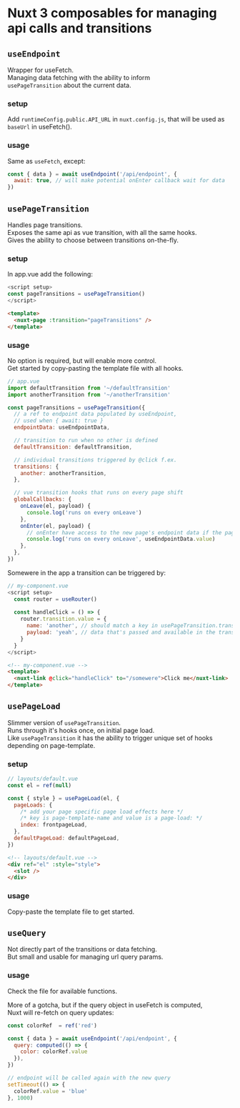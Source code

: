 # Nuxt 3 composables for managing api calls and transitions

## `useEndpoint`

Wrapper for useFetch.  
Managing data fetching with the ability to inform  
`usePageTransition` about the current data.

### setup

Add `runtimeConfig.public.API_URL` in `nuxt.config.js`,
that will be used as `baseUrl` in useFetch().

### usage

Same as `useFetch`, except:

```js
const { data } = await useEndpoint('/api/endpoint', {
  await: true, // will make potential onEnter callback wait for data
})
```

## `usePageTransition`

Handles page transitions.  
Exposes the same api as vue transition, with all the same hooks.  
Gives the ability to choose between transitions on-the-fly.

### setup

In app.vue add the following:

```js
<script setup>
const pageTransitions = usePageTransition()
</script>
```

```html
<template>
  <nuxt-page :transition="pageTransitions" />
</template>
```

### usage

No option is required, but will enable more control.  
Get started by copy-pasting the template file with all hooks.

```js
// app.vue
import defaultTransition from '~/defaultTransition'
import anotherTransition from '~/anotherTransition'

const pageTransitions = usePageTransition({
  // a ref to endpoint data populated by useEndpoint,
  // used when { await: true }
  endpointData: useEndpointData,

  // transition to run when no other is defined
  defaultTransition: defaultTransition,

  // individual transitions triggered by @click f.ex.
  transitions: {
    another: anotherTransition,
  },

  // vue transition hooks that runs on every page shift
  globalCallbacks: {
    onLeave(el, payload) {
      console.log('runs on every onLeave')
    },
    onEnter(el, payload) {
      // onEnter have access to the new page's endpoint data if the page is awaited
      console.log('runs on every onLeave', useEndpointData.value)
    },
  },
})
```

Somewere in the app a transition can be triggered by:

```js
// my-component.vue
<script setup>
  const router = useRouter()
  
  const handleClick = () => {
    router.transition.value = {
      name: 'another', // should match a key in usePageTransition.transitions
      payload: 'yeah', // data that's passed and available in the transition hooks
    }
  }
</script>
```

```html
<!-- my-component.vue -->
<template>
  <nuxt-link @click="handleClick" to="/somewere">Click me</nuxt-link>
</template>
```

## `usePageLoad`

Slimmer version of `usePageTransition`.  
Runs through it's hooks once, on initial page load.  
Like `usePageTransition` it has the ability to trigger unique set of hooks depending on page-template.

### setup

```js
// layouts/default.vue
const el = ref(null)

const { style } = usePageLoad(el, {
  pageLoads: {
    /* add your page specific page load effects here */
    /* key is page-template-name and value is a page-load: */
    index: frontpageLoad,
  },
  defaultPageLoad: defaultPageLoad,
})
```

```html
<!-- layouts/default.vue -->
<div ref="el" :style="style">
  <slot />
</div>
```

### usage

Copy-paste the template file to get started.

## `useQuery`

Not directly part of the transitions or data fetching.  
But small and usable for managing url query params.

### usage

Check the file for available functions.  

More of a gotcha, but if the query object in useFetch is computed,  
Nuxt will re-fetch on query updates:

```js
const colorRef  = ref('red')

const { data } = await useEndpoint('/api/endpoint', {
  query: computed(() => {
    color: colorRef.value
  }),
})

// endpoint will be called again with the new query
setTimeout(() => {
  colorRef.value = 'blue'
}, 1000)
```
